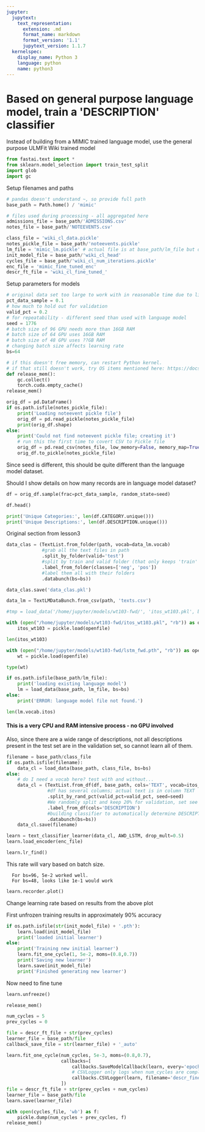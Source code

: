 ```yaml
---
jupyter:
  jupytext:
    text_representation:
      extension: .md
      format_name: markdown
      format_version: '1.1'
      jupytext_version: 1.1.7
  kernelspec:
    display_name: Python 3
    language: python
    name: python3
---
```


# Based on general purpose language model, train a 'DESCRIPTION' classifier

Instead of building from a MIMIC trained language model, use the general purpose ULMFit Wiki trained model

```python
from fastai.text import *
from sklearn.model_selection import train_test_split
import glob
import gc
```

Setup filenames and paths

```python
# pandas doesn't understand ~, so provide full path
base_path = Path.home() / 'mimic'

# files used during processing - all aggregated here
admissions_file = base_path/'ADMISSIONS.csv'
notes_file = base_path/'NOTEEVENTS.csv'

class_file = 'wiki_cl_data.pickle'
notes_pickle_file = base_path/'noteevents.pickle'
lm_file = 'mimic_lm.pickle' # actual file is at base_path/lm_file but due to fastai function, have to pass file name separately
init_model_file = base_path/'wiki_cl_head'
cycles_file = base_path/'wiki_cl_num_iterations.pickle'
enc_file = 'mimic_fine_tuned_enc'
descr_ft_file = 'wiki_cl_fine_tuned_'
```

Setup parameters for models

```python
# original data set too large to work with in reasonable time due to limted GPU resources
pct_data_sample = 0.1
# how much to hold out for validation
valid_pct = 0.2
# for repeatability - different seed than used with language model
seed = 1776
# batch size of 96 GPU needs more than 16GB RAM
# batch size of 64 GPU uses 16GB RAM
# batch size of 48 GPU uses ??GB RAM
# changing batch size affects learning rate
bs=64
```

```python
# if this doesn't free memory, can restart Python kernel.
# if that still doesn't work, try OS items mentioned here: https://docs.fast.ai/dev/gpu.html
def release_mem():
    gc.collect()
    torch.cuda.empty_cache()
release_mem()
```

```python
orig_df = pd.DataFrame()
if os.path.isfile(notes_pickle_file):
    print('Loading noteevent pickle file')
    orig_df = pd.read_pickle(notes_pickle_file)
    print(orig_df.shape)
else:
    print('Could not find noteevent pickle file; creating it')
    # run this the first time to covert CSV to Pickle file
    orig_df = pd.read_csv(notes_file, low_memory=False, memory_map=True)
    orig_df.to_pickle(notes_pickle_file)
```

Since seed is different, this should be quite different than the language model dataset.

Should I show details on how many records are in language model dataset?

```python
df = orig_df.sample(frac=pct_data_sample, random_state=seed)
```

```python
df.head()
```

```python
print('Unique Categories:', len(df.CATEGORY.unique()))
print('Unique Descriptions:', len(df.DESCRIPTION.unique()))
```

<!-- #region -->
Original section from lesson3
```python
data_clas = (TextList.from_folder(path, vocab=data_lm.vocab)
             #grab all the text files in path
             .split_by_folder(valid='test')
             #split by train and valid folder (that only keeps 'train' and 'test' so no need to filter)
             .label_from_folder(classes=['neg', 'pos'])
             #label them all with their folders
             .databunch(bs=bs))

data_clas.save('data_clas.pkl')
```
<!-- #endregion -->

```python
data_lm = TextLMDataBunch.from_csv(path, 'texts.csv')
```

```python
#tmp = load_data('/home/jupyter/models/wt103-fwd/', 'itos_wt103.pkl', bs=bs)

with (open("/home/jupyter/models/wt103-fwd/itos_wt103.pkl", "rb")) as openfile:
    itos_wt103 = pickle.load(openfile)
```

```python
len(itos_wt103)
```

```python
with (open("/home/jupyter/models/wt103-fwd/lstm_fwd.pth", "rb")) as openfile:
    wt = pickle.load(openfile)
```

```python
type(wt)
```

```python
if os.path.isfile(base_path/lm_file):
    print('loading existing language model')
    lm = load_data(base_path, lm_file, bs=bs)
else:
    print('ERROR: language model file not found.')
```

```python
len(lm.vocab.itos)
```

#### This is a very CPU and RAM intensive process - no GPU involved

Also, since there are a wide range of descriptions, not all descriptions present in the test set are in the validation set, so cannot learn all of them.

```python
filename = base_path/class_file
if os.path.isfile(filename):
    data_cl = load_data(base_path, class_file, bs=bs)
else:
    # do I need a vocab here? test with and without...
    data_cl = (TextList.from_df(df, base_path, cols='TEXT', vocab=itos_wt103)
               #df has several columns; actual text is in column TEXT
               .split_by_rand_pct(valid_pct=valid_pct, seed=seed)
               #We randomly split and keep 20% for validation, set see for repeatability
               .label_from_df(cols='DESCRIPTION')
               #building classifier to automatically determine DESCRIPTION
               .databunch(bs=bs))
    data_cl.save(filename)
```

```python
learn = text_classifier_learner(data_cl, AWD_LSTM, drop_mult=0.5)
learn.load_encoder(enc_file)
```

```python
learn.lr_find()
```

This rate will vary based on batch size. 

      For bs=96, 5e-2 worked well.
      For bs=48, looks like 1e-1 would work

```python
learn.recorder.plot()
```

Change learning rate based on results from the above plot

First unfrozen training results in approximately 90% accuracy

```python
if os.path.isfile(str(init_model_file) + '.pth'):
    learn.load(init_model_file)
    print('loaded initial learner')
else:
    print('Training new initial learner')
    learn.fit_one_cycle(1, 5e-2, moms=(0.8,0.7))
    print('Saving new learner')
    learn.save(init_model_file)
    print('Finished generating new learner')
```

Now need to fine tune

```python
learn.unfreeze()
```

```python
release_mem()
```

```python
num_cycles = 5
prev_cycles = 0

file = descr_ft_file + str(prev_cycles)
learner_file = base_path/file
callback_save_file = str(learner_file) + '_auto'

learn.fit_one_cycle(num_cycles, 5e-3, moms=(0.8,0.7),
                    callbacks=[
                        callbacks.SaveModelCallback(learn, every='epoch', monitor='accuracy', name=callback_save_file),
                        # CSVLogger only logs when num_cycles are complete
                        callbacks.CSVLogger(learn, filename='descr_fine_tune_history', append=True)
                    ])
file = descr_ft_file + str(prev_cycles + num_cycles)
learner_file = base_path/file
learn.save(learner_file)

with open(cycles_file, 'wb') as f:
    pickle.dump(num_cycles + prev_cycles, f)
release_mem()
```

```python

```
